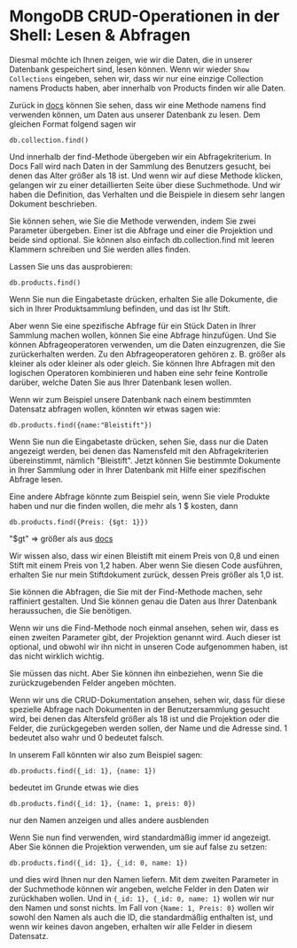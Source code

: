 # MongoDB CRUD-Operationen in der Shell: Lesen & Abfragen

Diesmal möchte ich Ihnen zeigen, wie wir die Daten, die in unserer Datenbank gespeichert sind, lesen können.
Wenn wir wieder ```Show Collections``` eingeben, sehen wir, dass wir nur eine einzige Collection namens Products haben, aber innerhalb von Products finden wir alle Daten.

Zurück in [docs](https://www.mongodb.com/docs/manual/crud/) können Sie sehen, dass wir eine Methode namens find verwenden können, um Daten aus unserer Datenbank zu lesen. Dem gleichen Format folgend sagen wir 

```db.collection.find()```

Und innerhalb der find-Methode übergeben wir ein Abfragekriterium. In Docs Fall wird nach Daten in der Sammlung des Benutzers gesucht, bei denen das Alter größer als 18 ist. Und wenn wir auf diese Methode klicken, gelangen wir zu einer detaillierten Seite über diese Suchmethode. Und wir haben die Definition, das Verhalten und die Beispiele in diesem sehr langen Dokument beschrieben.

Sie können sehen, wie Sie die Methode verwenden, indem Sie zwei Parameter übergeben. Einer ist die Abfrage und einer die Projektion und beide sind optional. Sie können also einfach db.collection.find mit leeren Klammern schreiben und Sie werden alles finden.

Lassen Sie uns das ausprobieren:

```
db.products.find()
```

Wenn Sie nun die Eingabetaste drücken, erhalten Sie alle Dokumente, die sich in Ihrer Produktsammlung befinden, und das ist Ihr Stift.

Aber wenn Sie eine spezifische Abfrage für ein Stück Daten in Ihrer Sammlung machen wollen, können Sie eine Abfrage hinzufügen. Und Sie können Abfrageoperatoren verwenden, um die Daten einzugrenzen, die Sie zurückerhalten werden. Zu den Abfrageoperatoren gehören z. B. größer als kleiner als oder kleiner als oder gleich. Sie können Ihre Abfragen mit den logischen Operatoren kombinieren und haben eine sehr feine Kontrolle darüber, welche Daten Sie aus Ihrer Datenbank lesen wollen.

Wenn wir zum Beispiel unsere Datenbank nach einem bestimmten Datensatz abfragen wollen, könnten wir etwas sagen wie:

```
db.products.find({name:"Bleistift"})
```

Wenn Sie nun die Eingabetaste drücken, sehen Sie, dass nur die Daten angezeigt werden, bei denen das Namensfeld mit den Abfragekriterien übereinstimmt, nämlich "Bleistift". Jetzt können Sie bestimmte Dokumente in Ihrer Sammlung oder in Ihrer Datenbank mit Hilfe einer spezifischen Abfrage lesen.

Eine andere Abfrage könnte zum Beispiel sein, wenn Sie viele Produkte haben und nur die finden wollen, die mehr als 1 $ kosten, dann

```
db.products.find({Preis: {$gt: 1}})
```

"$gt" => größer als aus [docs](https://www.mongodb.com/docs/manual/reference/operator/query-comparison/)

Wir wissen also, dass wir einen Bleistift mit einem Preis von 0,8 und einen Stift mit einem Preis von 1,2 haben. Aber wenn Sie diesen Code ausführen, erhalten Sie nur mein Stiftdokument zurück, dessen Preis größer als 1,0 ist.

Sie können die Abfragen, die Sie mit der Find-Methode machen, sehr raffiniert gestalten. Und Sie können genau die Daten aus Ihrer Datenbank heraussuchen, die Sie benötigen.

Wenn wir uns die Find-Methode noch einmal ansehen, sehen wir, dass es einen zweiten Parameter gibt, der Projektion genannt wird. Auch dieser ist optional, und obwohl wir ihn nicht in unseren Code aufgenommen haben, ist das nicht wirklich wichtig.

Sie müssen das nicht. Aber Sie können ihn einbeziehen, wenn Sie die zurückzugebenden Felder angeben möchten.

Wenn wir uns die CRUD-Dokumentation ansehen, sehen wir, dass für diese spezielle Abfrage nach Dokumenten in der Benutzersammlung gesucht wird, bei denen das Altersfeld größer als 18 ist und die Projektion oder die Felder, die zurückgegeben werden sollen, der Name und die Adresse sind.
1 bedeutet also wahr und 0 bedeutet falsch.

In unserem Fall könnten wir also zum Beispiel sagen:

```
db.products.find({_id: 1}, {name: 1})
```
bedeutet im Grunde etwas wie dies

```
db.products.find({_id: 1}, {name: 1, preis: 0})
```
nur den Namen anzeigen und alles andere ausblenden

Wenn Sie nun find verwenden, wird standardmäßig immer id angezeigt. Aber Sie können die Projektion verwenden, um sie auf false zu setzen:

```
db.products.find({_id: 1}, {_id: 0, name: 1})
```

und dies wird Ihnen nur den Namen liefern. Mit dem zweiten Parameter in der Suchmethode können wir angeben, welche Felder in den Daten wir zurückhaben wollen. Und in ```{_id: 1}, {_id: 0, name: 1}``` wollen wir nur den Namen und sonst nichts. Im Fall von ```{Name: 1, Preis: 0}``` wollen wir sowohl den Namen als auch die ID, die standardmäßig enthalten ist, und wenn wir keines davon angeben, erhalten wir alle Felder in diesem Datensatz.